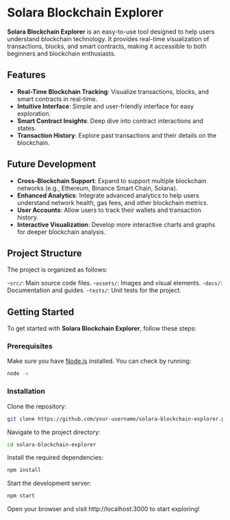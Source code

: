 # Solara Blockchain Explorer

**Solara Blockchain Explorer** is an easy-to-use tool designed to help users understand blockchain technology. It provides real-time visualization of transactions, blocks, and smart contracts, making it accessible to both beginners and blockchain enthusiasts.

## Features

- **Real-Time Blockchain Tracking**: Visualize transactions, blocks, and smart contracts in real-time.
- **Intuitive Interface**: Simple and user-friendly interface for easy exploration.
- **Smart Contract Insights**: Deep dive into contract interactions and states.
- **Transaction History**: Explore past transactions and their details on the blockchain.

## Future Development

- **Cross-Blockchain Support**: Expand to support multiple blockchain networks (e.g., Ethereum, Binance Smart Chain, Solana).
- **Enhanced Analytics**: Integrate advanced analytics to help users understand network health, gas fees, and other blockchain metrics.
- **User Accounts**: Allow users to track their wallets and transaction history.
- **Interactive Visualization**: Develop more interactive charts and graphs for deeper blockchain analysis.

## Project Structure

The project is organized as follows:

-`src/`: Main source code files. 
-`assets/`: Images and visual elements. 
-`docs/`: Documentation and guides. 
-`tests/`: Unit tests for the project.

## Getting Started

To get started with **Solara Blockchain Explorer**, follow these steps:

### Prerequisites

Make sure you have [Node.js](https://nodejs.org/) installed. You can check by running:

```bash
node -v
```

### Installation
Clone the repository:

```bash
git clone https://github.com/your-username/solara-blockchain-explorer.git
```
Navigate to the project directory:

```bash
cd solara-blockchain-explorer
```

Install the required dependencies:

```bash
npm install
```
Start the development server:

```bash
npm start
```
Open your browser and visit http://localhost:3000 to start exploring!
